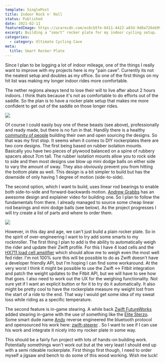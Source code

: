 ```yaml
---
template: SinglePost
title: Indoor Rock n' Roll
status: Published
date: 2021-02-11
featuredImage: https://ucarecdn.com/ec6cb5fe-6411-4422-a83d-9d8a726eb996/-/crop/351x233/0,0/-/preview/
excerpt: Building a "smart" rocker plate for my indoor cycling setup.
categories:
  - category: Ultimate Cycling Cave
meta:
  title: Smart Rocker Plate
---
```

Since I plan to be logging a lot of indoor mileage, one of the things I really want to improve with my projects here is my "pain cave". Currently its not the neatest setup and doubles as my office. So one of the first things on my hit list was making my longer indoor rides more comfortable. 

The nether regions always tend to lose their will to live after about 2 hours indoors. I think thats because it's not as comfortable to do efforts out of the saddle. So the plan is to have a rocker plate setup that makes me more confident to get out of the saddle on those longer rides. 

![](https://ucarecdn.com/b3f1af30-4cc9-4034-b2fe-330ee2fc032b/)

Of course I could easily buy one of these beasts (see above), professionally and ready made, but there is no fun in that. Handily there is a healthy [community of people](https://www.facebook.com/groups/415329188897706/) building their own and open sourcing the designs. So that was my first stop. It seems when it comes to DIY rockerplates there are two core designs. The first being based on rubber isolation mounts. Basically you have two pieces of plywood balanced on a spine of rubbery spacers about 7cm tall. The rubber isolation mounts allow you to rock side to side and then most designs use blow up mini dodge balls on either side to vary the amount of sway. They also obviously prevent you from hitting the bottom plate as well. This design is a bit simpler to build but has the downside of only having 1 degree of motion (side-to-side).

The second option, which I want to build, uses linear rod bearings to enable both side-to-side and forward-backwards motion. [Andrew Grabbs](https://www.andrewgrabbs.com/interests/cycling/indoor-trainer-rocker-plate/) has an awesome design and explainer video for building one. So I plan to follow the fundamentals from there. I already managed to source some cheap linear rod bearings and mini dodge balls (see below). As the project progresses I will try create a list of parts and where to order them.

![](https://ucarecdn.com/7ed71bf6-be7f-40d1-afa2-24d4ec569999/-/preview/-/enhance/50/)

However, in this day and age, we can't just build a plain rocker plate. So in the spirit of over-engineering I want to try add some smarts to my rocknroller. The first thing I plan to add is the ability to automatically weigh the rider and update their Zwift profile. For this I have 4 load cells and the [HX711 load cell amplifier](https://www.sparkfun.com/products/13879) which should allow me to weigh even the most well fed rider. I'm not 100% sure this will be possible to do as Zwift doesn't have a developer friendly API, but I'm hoping I can find some workaround. At the very worst I think it might be possible to use the Zwift <-> Fitbit integration and patch the weight updates to the Fitbit API, but we will have to see how that goes. I also need to work out the UX for the weighing functionality. Not sure yet if I want an explicit button or for it to try do it automatically. It also might be pretty cool to have the rockerplate measure my weight lost from the start of a ride to the end. That way I would get some idea of my sweat loss while riding as a specific temperature.

The second feature is in-game stearing. A while back [Zwift FutureWorks](https://www.zwift.com/news/22056-futureworks?__znl=en-eu) added stearing in-game with the use of something like the [Elite Sterzo](https://www.elite-it.com/en/products/home-trainers/trainers-accessories/sterzo-smart). Some smart dude name [Andy](https://github.com/fiveohhh) reverse engineered the bluetooth protocol and opensourced his work here: [zwift-steerer](https://github.com/fiveohhh/zwift-steerer) . So I want to see if I can use his work and integrate it nicely into my rocker plate in some way. 

This should be a fairly fun project with lots of hands-on building work. Potentially somethings won't work out but at the very least I should end up with a semi rideable rockerplate. First things first though, I need to order myself a jigsaw and bench to do some of this wood working. Wish me luck!